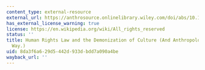 ```yaml
---
content_type: external-resource
external_url: https://anthrosource.onlinelibrary.wiley.com/doi/abs/10.1525/pol.2003.26.1.55
has_external_license_warning: true
license: https://en.wikipedia.org/wiki/All_rights_reserved
status: ''
title: Human Rights Law and the Demonization of Culture (And Anthropology Along the
  Way.)
uid: 8da3f6a6-29d5-442d-933d-bdd7a090a4be
wayback_url: ''
---
```

